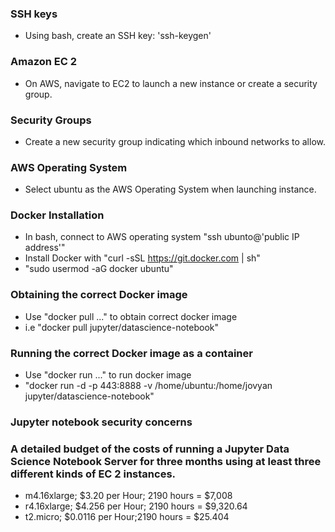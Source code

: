 ### SSH keys
- Using bash, create an SSH key: 'ssh-keygen'
### Amazon EC 2
- On AWS, navigate to EC2 to launch a new instance or create a security group.
### Security Groups
- Create a new security group indicating which inbound networks to allow.
### AWS Operating System
- Select ubuntu as the AWS Operating System when launching instance.
### Docker Installation
- In bash, connect to AWS operating system "ssh ubunto@'public IP address'"
- Install Docker with "curl -sSL https://git.docker.com | sh"
- "sudo usermod -aG docker ubuntu"
### Obtaining the correct Docker image
- Use "docker pull ..." to obtain correct docker image 
- i.e "docker pull jupyter/datascience-notebook"
### Running the correct Docker image as a container
- Use "docker run ..." to run docker image
- "docker run -d -p 443:8888 -v /home/ubuntu:/home/jovyan jupyter/datascience-notebook"
### Jupyter notebook security concerns

### A detailed budget of the costs of running a Jupyter Data Science Notebook Server for three months using at least three different kinds of EC 2 instances.
- m4.16xlarge; $3.20 per Hour;  2190 hours = $7,008 
- r4.16xlarge; $4.256 per Hour; 2190 hours = $9,320.64
- t2.micro;    $0.0116 per Hour;2190 hours = $25.404

